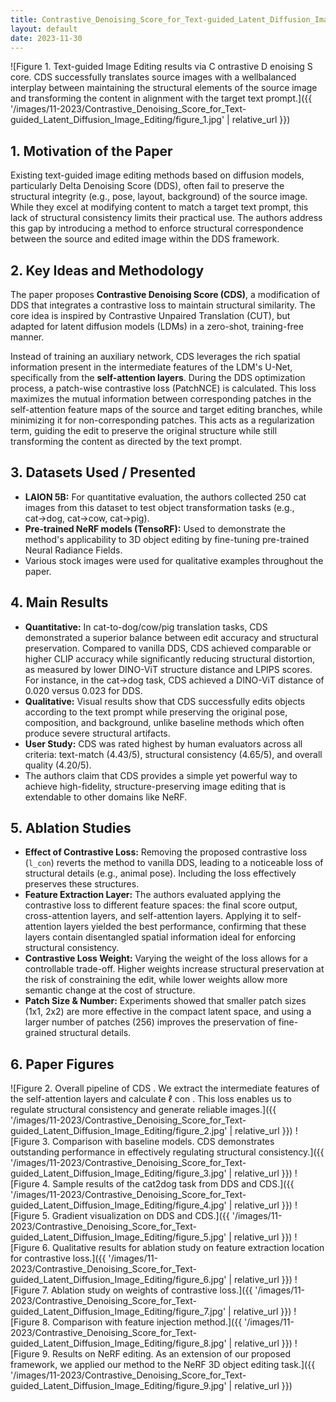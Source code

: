 ```yaml
---
title: Contrastive_Denoising_Score_for_Text-guided_Latent_Diffusion_Image_Editing
layout: default
date: 2023-11-30
---
```

![Figure 1. Text-guided Image Editing results via C ontrastive D enoising S core. CDS successfully translates source images with a wellbalanced interplay between maintaining the structural elements of the source image and transforming the content in alignment with the target text prompt.]({{ '/images/11-2023/Contrastive_Denoising_Score_for_Text-guided_Latent_Diffusion_Image_Editing/figure_1.jpg' | relative_url }})
## 1. Motivation of the Paper
Existing text-guided image editing methods based on diffusion models, particularly Delta Denoising Score (DDS), often fail to preserve the structural integrity (e.g., pose, layout, background) of the source image. While they excel at modifying content to match a target text prompt, this lack of structural consistency limits their practical use. The authors address this gap by introducing a method to enforce structural correspondence between the source and edited image within the DDS framework.

## 2. Key Ideas and Methodology
The paper proposes **Contrastive Denoising Score (CDS)**, a modification of DDS that integrates a contrastive loss to maintain structural similarity. The core idea is inspired by Contrastive Unpaired Translation (CUT), but adapted for latent diffusion models (LDMs) in a zero-shot, training-free manner.

Instead of training an auxiliary network, CDS leverages the rich spatial information present in the intermediate features of the LDM's U-Net, specifically from the **self-attention layers**. During the DDS optimization process, a patch-wise contrastive loss (PatchNCE) is calculated. This loss maximizes the mutual information between corresponding patches in the self-attention feature maps of the source and target editing branches, while minimizing it for non-corresponding patches. This acts as a regularization term, guiding the edit to preserve the original structure while still transforming the content as directed by the text prompt.

## 3. Datasets Used / Presented
- **LAION 5B:** For quantitative evaluation, the authors collected 250 cat images from this dataset to test object transformation tasks (e.g., cat→dog, cat→cow, cat→pig).
- **Pre-trained NeRF models (TensoRF):** Used to demonstrate the method's applicability to 3D object editing by fine-tuning pre-trained Neural Radiance Fields.
- Various stock images were used for qualitative examples throughout the paper.

## 4. Main Results
- **Quantitative:** In cat-to-dog/cow/pig translation tasks, CDS demonstrated a superior balance between edit accuracy and structural preservation. Compared to vanilla DDS, CDS achieved comparable or higher CLIP accuracy while significantly reducing structural distortion, as measured by lower DINO-ViT structure distance and LPIPS scores. For instance, in the cat→dog task, CDS achieved a DINO-ViT distance of 0.020 versus 0.023 for DDS.
- **Qualitative:** Visual results show that CDS successfully edits objects according to the text prompt while preserving the original pose, composition, and background, unlike baseline methods which often produce severe structural artifacts.
- **User Study:** CDS was rated highest by human evaluators across all criteria: text-match (4.43/5), structural consistency (4.65/5), and overall quality (4.20/5).
- The authors claim that CDS provides a simple yet powerful way to achieve high-fidelity, structure-preserving image editing that is extendable to other domains like NeRF.

## 5. Ablation Studies
- **Effect of Contrastive Loss:** Removing the proposed contrastive loss (`l_con`) reverts the method to vanilla DDS, leading to a noticeable loss of structural details (e.g., animal pose). Including the loss effectively preserves these structures.
- **Feature Extraction Layer:** The authors evaluated applying the contrastive loss to different feature spaces: the final score output, cross-attention layers, and self-attention layers. Applying it to self-attention layers yielded the best performance, confirming that these layers contain disentangled spatial information ideal for enforcing structural consistency.
- **Contrastive Loss Weight:** Varying the weight of the loss allows for a controllable trade-off. Higher weights increase structural preservation at the risk of constraining the edit, while lower weights allow more semantic change at the cost of structure.
- **Patch Size & Number:** Experiments showed that smaller patch sizes (1x1, 2x2) are more effective in the compact latent space, and using a larger number of patches (256) improves the preservation of fine-grained structural details.

## 6. Paper Figures
![Figure 2. Overall pipeline of CDS . We extract the intermediate features of the self-attention layers and calculate ℓ con . This loss enables us to regulate structural consistency and generate reliable images.]({{ '/images/11-2023/Contrastive_Denoising_Score_for_Text-guided_Latent_Diffusion_Image_Editing/figure_2.jpg' | relative_url }})
![Figure 3. Comparison with baseline models. CDS demonstrates outstanding performance in effectively regulating structural consistency.]({{ '/images/11-2023/Contrastive_Denoising_Score_for_Text-guided_Latent_Diffusion_Image_Editing/figure_3.jpg' | relative_url }})
![Figure 4. Sample results of the cat2dog task from DDS and CDS.]({{ '/images/11-2023/Contrastive_Denoising_Score_for_Text-guided_Latent_Diffusion_Image_Editing/figure_4.jpg' | relative_url }})
![Figure 5. Gradient visualization on DDS and CDS.]({{ '/images/11-2023/Contrastive_Denoising_Score_for_Text-guided_Latent_Diffusion_Image_Editing/figure_5.jpg' | relative_url }})
![Figure 6. Qualitative results for ablation study on feature extraction location for contrastive loss.]({{ '/images/11-2023/Contrastive_Denoising_Score_for_Text-guided_Latent_Diffusion_Image_Editing/figure_6.jpg' | relative_url }})
![Figure 7. Ablation study on weights of contrastive loss.]({{ '/images/11-2023/Contrastive_Denoising_Score_for_Text-guided_Latent_Diffusion_Image_Editing/figure_7.jpg' | relative_url }})
![Figure 8. Comparison with feature injection method.]({{ '/images/11-2023/Contrastive_Denoising_Score_for_Text-guided_Latent_Diffusion_Image_Editing/figure_8.jpg' | relative_url }})
![Figure 9. Results on NeRF editing. As an extension of our proposed framework, we applied our method to the NeRF 3D object editing task.]({{ '/images/11-2023/Contrastive_Denoising_Score_for_Text-guided_Latent_Diffusion_Image_Editing/figure_9.jpg' | relative_url }})

